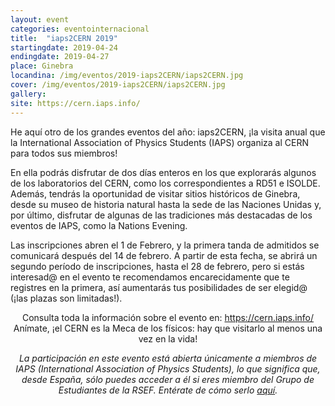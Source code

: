 ```yaml
---
layout: event
categories: eventointernacional
title:  "iaps2CERN 2019"
startingdate: 2019-04-24
endingdate: 2019-04-27
place: Ginebra
locandina: /img/eventos/2019-iaps2CERN/iaps2CERN.jpg
cover: /img/eventos/2019-iaps2CERN/iaps2CERN.jpg
gallery:
site: https://cern.iaps.info/
---
```


He aquí otro de los grandes eventos del año: iaps2CERN, ¡la visita anual que la International Association of Physics Students (IAPS) organiza al CERN para todos sus miembros!

En ella podrás disfrutar de dos días enteros en los que explorarás algunos de los laboratorios del CERN, como los correspondientes a RD51 e ISOLDE. Además, tendrás la oportunidad de visitar sitios históricos de Ginebra, desde su museo de historia natural hasta la sede de las Naciones Unidas y, por último, disfrutar de algunas de las tradiciones más destacadas de los eventos de IAPS, como la Nations Evening.

Las inscripciones abren el 1 de Febrero, y la primera tanda de admitidos se comunicará después del 14 de febrero. A partir de esta fecha, se abrirá un segundo período de inscripciones, hasta el 28 de febrero, pero si estás interesad@ en el evento te recomendamos encarecidamente que te registres en la primera, así aumentarás tus posibilidades de ser elegid@ (¡las plazas son limitadas!).

<center>Consulta toda la información sobre el evento en: <a href="https://cern.iaps.info/">https://cern.iaps.info/</a></center>
<center>Anímate, ¡el CERN es la Meca de los físicos: hay que visitarlo al menos una vez en la vida!</center>


<p><center><i>La participación en este evento está abierta únicamente a miembros de IAPS (International Association of Physics Students), lo que significa que, desde España, sólo puedes acceder a él si eres miembro del Grupo de Estudiantes de la RSEF. Entérate de cómo serlo <a href="/inscripcion/">aquí</a>.</i></center></p>
